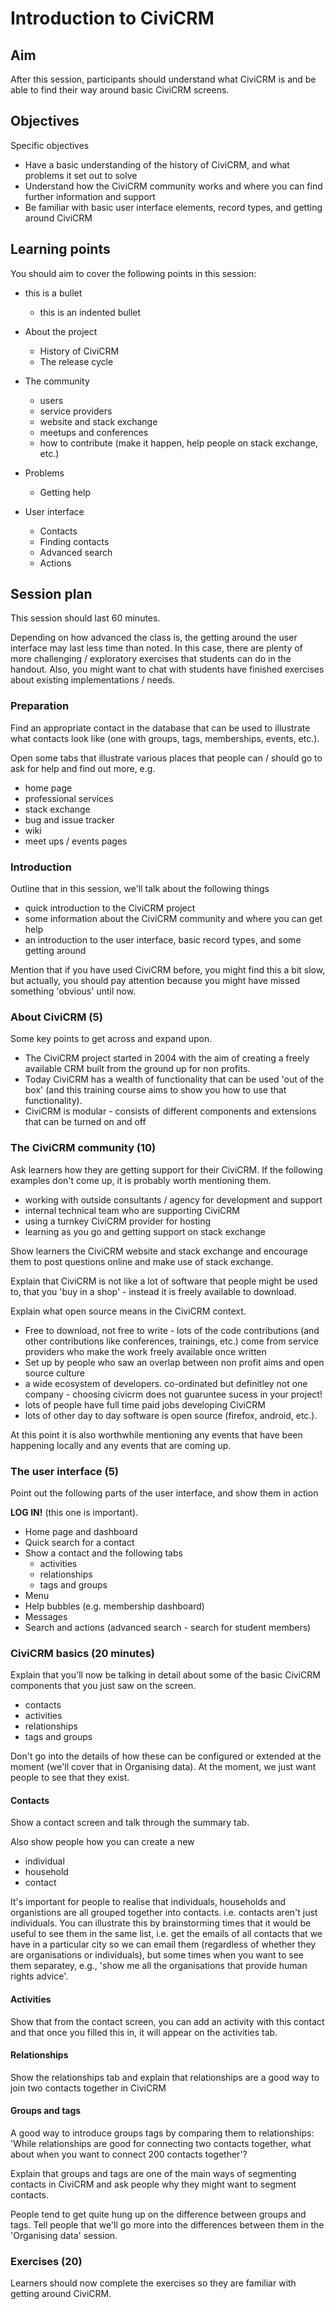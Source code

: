 # Introduction to CiviCRM

## Aim

After this session, participants should understand what CiviCRM is and be able to find their way around basic CiviCRM screens.

## Objectives

Specific objectives

- Have a basic understanding of the history of CiviCRM, and what problems it set out to solve
- Understand how the CiviCRM community works and where you can find further information and support
- Be familiar with basic user interface elements, record types, and getting around CiviCRM

## Learning points

You should aim to cover the following points in this session:

- this is a bullet
    - this is an indented bullet

- About the project
    - History of CiviCRM
    - The release cycle
- The community
    - users
    - service providers
    - website and stack exchange
    - meetups and conferences
    - how to contribute (make it happen, help people on stack exchange, etc.)
- Problems
    - Getting help
- User interface
    - Contacts
    - Finding contacts
    - Advanced search
    - Actions

## Session plan

This session should last 60 minutes.

Depending on how advanced the class is, the getting around the user interface may last less time than noted. In this case, there are plenty of more challenging / exploratory exercises that students can do in the handout. Also, you might want to chat with students have finished exercises about existing implementations / needs.

### Preparation

Find an appropriate contact in the database that can be used to illustrate what contacts look like (one with groups, tags, memberships, events, etc.).

Open some tabs that illustrate various places that people can / should go to ask for help and find out more, e.g.

- home page
- professional services
- stack exchange
- bug and issue tracker
- wiki
- meet ups / events pages

### Introduction

Outline that in this session, we'll talk about the following things

- quick introduction to the CiviCRM project
- some information about the CiviCRM community and where you can get help
- an introduction to the user interface, basic record types, and some getting around

Mention that if you have used CiviCRM before, you might find this a bit slow, but actually, you should pay attention because you might have missed something 'obvious' until now.

### About CiviCRM (5)

Some key points to get across and expand upon.

- The CiviCRM project started in 2004 with the aim of creating a freely available CRM built from the ground up for non profits.
- Today CiviCRM has a wealth of functionality that can be used 'out of the box' (and this training course aims to show you how to use that functionality).
- CiviCRM is modular - consists of different components and extensions that can be turned on and off

### The CiviCRM community (10)

Ask learners how they are getting support for their CiviCRM. If the following examples don't come up, it is probably worth mentioning them.

- working with outside consultants / agency for development and support
- internal technical team who are supporting CiviCRM
- using a turnkey CiviCRM provider for hosting
- learning as you go and getting support on stack exchange

Show learners the CiviCRM website and stack exchange and encourage them to post questions online and make use of stack exchange.

Explain that CiviCRM is not like a lot of software that people might be used to, that you 'buy in a shop' - instead it is freely available to download.

Explain what open source means in the CiviCRM context.
- Free to download, not free to write - lots of the code contributions (and other contributions like conferences, trainings, etc.) come from service providers who make the work freely available once written
- Set up by people who saw an overlap between non profit aims and open source culture
- a wide ecosystem of developers. co-ordinated but definitley not one company - choosing civicrm does not guaruntee sucess in your project!
- lots of people have full time paid jobs developing CiviCRM
- lots of other day to day software is open source (firefox, android, etc.).

At this point it is also worthwhile mentioning any events that have been happening locally and any events that are coming up.

### The user interface (5)

Point out the following parts of the user interface, and show them in action

**LOG IN!** (this one is important).

- Home page and dashboard
- Quick search for a contact
- Show a contact and the following tabs
    - activities
    - relationships
    - tags and groups
- Menu
- Help bubbles (e.g. membership dashboard)
- Messages
- Search and actions (advanced search - search for student members)

### CiviCRM basics (20 minutes)

Explain that you'll now be talking in detail about some of the basic CiviCRM components that you just saw on the screen.

- contacts
- activities
- relationships
- tags and groups

Don't go into the details of how these can be configured or extended at the moment (we'll cover that in Organising data). At the moment, we just want people to see that they exist.

#### Contacts

Show a contact screen and talk through the summary tab.

Also show people how you can create a new

- individual
- household
- contact

It's important for people to realise that individuals, households and organistions are all grouped together into contacts. i.e. contacts aren't just individuals. You can illustrate this by brainstorming times that it would be useful to see them in the same list, i.e. get the emails of all contacts that we have in a particular city so we can email them (regardless of whether they are organisations or individuals), but some times when you want to see them separatey, e.g., 'show me all the organisations that provide human rights advice'.

#### Activities

Show that from the contact screen, you can add an activity with this contact and that once you filled this in, it will appear on the activities tab.

#### Relationships

Show the relationships tab and explain that relationships are a good way to join two contacts together in CiviCRM

#### Groups and tags

A good way to introduce groups tags by comparing them to relationships: 'While relationships are good for connecting two contacts together, what about when you want to connect 200 contacts together'?

Explain that groups and tags are one of the main ways of segmenting contacts in CiviCRM and ask people why they might want to segment contacts.

People tend to get quite hung up on the difference between groups and tags. Tell people that we'll go more into the differences between them in the 'Organising data' session.

### Exercises (20)

Learners should now complete the exercises so they are familiar with getting around CiviCRM.
